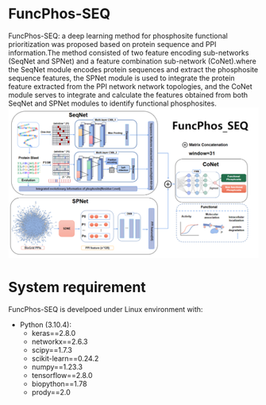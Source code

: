 # FuncPhos-SEQ
FuncPhos-SEQ: a deep learning method for phosphosite functional prioritization was proposed based on protein sequence and PPI information.The method consisted of two feature encoding sub-networks (SeqNet and SPNet) and a feature combination sub-network (CoNet).where the SeqNet module encodes protein sequences and extract the phosphosite sequence features, the SPNet module is used to integrate the protein feature extracted from the PPI network network topologies, and the CoNet module serves to integrate and calculate the features obtained from both SeqNet and SPNet modules to identify functional phosphosites.
![image](https://github.com/ComputeSuda/FuncPhos-SEQ/blob/main/IMG/model.png)

# System requirement
FuncPhos-SEQ is develpoed under Linux environment with:
* Python (3.10.4):
    - keras==2.8.0
    - networkx==2.6.3
    - scipy==1.7.3
    - scikit-learn==0.24.2
    - numpy==1.23.3
    - tensorflow==2.8.0
    - biopython==1.78
    - prody==2.0
